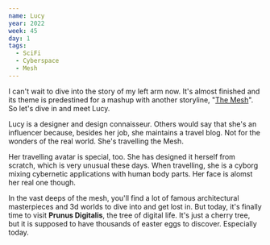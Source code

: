 ```yaml
---
name: Lucy
year: 2022
week: 45
day: 1
tags:
  - SciFi
  - Cyberspace
  - Mesh
---
```


I can't wait to dive into the story of my left arm now. It's almost finished and
its theme is predestined for a mashup with another storyline,
"[The Mesh](/storylines/mesh)". So let's dive in and meet Lucy.

Lucy is a designer and design connaisseur. Others would say that she's an
influencer because, besides her job, she maintains a travel blog. Not for the
wonders of the real world. She's travelling the Mesh.

Her travelling avatar is special, too. She has designed it herself from scratch,
which is very unusual these days. When travelling, she is a cyborg mixing
cybernetic applications with human body parts. Her face is alomst her real one
though.

In the vast deeps of the mesh, you'll find a lot of famous architectural
masterpieces and 3d worlds to dive into and get lost in. But today, it's finally
time to visit **Prunus Digitalis**, the tree of digital life. It's just a cherry
tree, but it is supposed to have thousands of easter eggs to discover.
Especially today.

